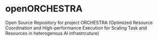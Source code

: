 # openORCHESTRA
Open Source Repository for project ORCHESTRA (Optimized Resource Coordination and High-performance Execution for Scaling Task and Resources in heterogenous AI infrastrcuture)
